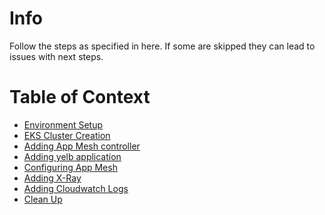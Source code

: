 # Info

Follow the steps as specified in here. 
If some are skipped they can lead to issues with next steps.

# Table of Context

- [Environment Setup](./tasks/Environment%20Setup.MD)
- [EKS Cluster Creation](./tasks/EKS%20Cluster%20Creation.MD)
- [Adding App Mesh controller](./tasks/Adding%20App%20Mesh%20controller.MD)
- [Adding yelb application](./tasks/Adding%20yelb%20application.MD)
- [Configuring App Mesh](./tasks/Configuring%20App%20Mesh.MD)
- [Adding X-Ray](./tasks/Adding%20X-Ray.MD)
- [Adding Cloudwatch Logs](./tasks/Adding%20Cloudwatch%20Logs.MD)
- [Clean Up](./tasks/Clean%20Up.MD)
